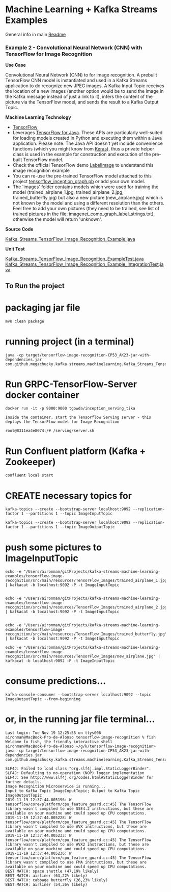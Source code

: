 # Machine Learning + Kafka Streams Examples

General info in main [Readme](../readme.md) 

### Example 2 - Convolutional Neural Network (CNN) with TensorFlow for Image Recognition
**Use Case**

Convolutional Neural Network (CNN) to for image recognition.
A prebuilt TensorFlow CNN model is instantiated and used in a Kafka Streams application to do recognize new JPEG images. A Kafka Input Topic receives the location of a new images (another option would be to send the image in the Kafka message instead of just a link to it), infers the content of the picture via the TensorFlow model, and sends the result to a Kafka Output Topic.

**Machine Learning Technology**
* [TensorFlow](https://www.tensorflow.org/)
* Leverages [TensorFlow for Java](https://www.tensorflow.org/install/install_java). These APIs are particularly well-suited for loading models created in Python and executing them within a Java application. Please note: The Java API doesn't yet include convenience functions (which you might know from [Keras](https://keras.io/)), thus a private helper class is used in the example for construction and execution of the pre-built TensorFlow model.
* Check the official TensorFlow demo [LabelImage](https://github.com/kaiwaehner/tensorflow/blob/r1.3/tensorflow/java/src/main/java/org/tensorflow/examples/LabelImage.java) to understand this image recognition example
* You can re-use the pre-trained TensorFlow model attached to this project [tensorflow_inception_graph.pb](http://arxiv.org/abs/1512.00567) or add your own model.
* The 'images' folder contains models which were used for training the model (trained_airplane_1.jpg, trained_airplane_2.jpg, trained_butterfly.jpg) but also a new picture (new_airplane.jpg) which is not known by the model and using a different resolution than the others. Feel free to add your own pictures (they need to be trained, see list of trained pictures in the file: imagenet_comp_graph_label_strings.txt), otherwise the model will return 'unknown'.

**Source Code**

[Kafka_Streams_TensorFlow_Image_Recognition_Example.java](src/main/java/com/github/megachucky/kafka/streams/machinelearning/Kafka_Streams_TensorFlow_Image_Recognition_Example.java)

**Unit Test**

[Kafka_Streams_TensorFlow_Image_Recognition_ExampleTest.java](src/test/java/com/github/megachucky/kafka/streams/machinelearning/Kafka_Streams_TensorFlow_Image_Recognition_ExampleTest.java)
[Kafka_Streams_TensorFlow_Image_Recognition_Example_IntegrationTest.java](src/test/java/com/github/megachucky/kafka/streams/machinelearning/test/Kafka_Streams_TensorFlow_Image_Recognition_Example_IntegrationTest.java)

## **To Run the project**

  # packaging jar file

	mvn clean package

# running project (in a terminal)

	java -cp target/tensorflow-image-recognition-CP53_AK23-jar-with-dependencies.jar com.github.megachucky.kafka.streams.machinelearning.Kafka_Streams_TensorFlow_Image_Recognition_Example

# Run GRPC-TensorFlow-Server docker container

	docker run -it -p 9000:9000 tgowda/inception_serving_tika

	Inside the container, start the Tensorflow Serving server - this deploys the TensorFlow model for Image Recognition

	root@8311ea4e8074:/# /serving/server.sh

# Run Confluent platform (Kafka + Zookeeper)

	confluent local start

# CREATE necessary topics for  

	kafka-topics --create --bootstrap-server localhost:9092 --replication-factor 1 --partitions 1 --topic ImageInputTopic

	kafka-topics --create --bootstrap-server localhost:9092 --replication-factor 1 --partitions 1 --topic ImageOutputTopic

# push some pictures to ImageInputTopic


	echo -e "/Users/aironman/gitProjects/kafka-streams-machine-learning-examples/tensorflow-image-recognition/src/main/resources/TensorFlow_Images/trained_airplane_1.jpg" | kafkacat -b localhost:9092 -P -t ImageInputTopic


	echo -e "/Users/aironman/gitProjects/kafka-streams-machine-learning-examples/tensorflow-image-recognition/src/main/resources/TensorFlow_Images/trained_airplane_2.jpg" | kafkacat -b localhost:9092 -P -t ImageInputTopic


	echo -e "/Users/aironman/gitProjects/kafka-streams-machine-learning-examples/tensorflow-image-recognition/src/main/resources/TensorFlow_Images/trained_butterfly.jpg" | kafkacat -b localhost:9092 -P -t ImageInputTopic

	echo -e "/Users/aironman/gitProjects/kafka-streams-machine-learning-examples/tensorflow-image-recognition/src/main/resources/TensorFlow_Images/new_airplane.jpg" | kafkacat -b localhost:9092 -P -t ImageInputTopic

# consume predictions...

    kafka-console-consumer --bootstrap-server localhost:9092 --topic ImageOutputTopic --from-beginning


# or, in the running jar file terminal...

	Last login: Tue Nov 19 12:25:55 on ttys006
	aironman@MacBook-Pro-de-Alonso tensorflow-image-recognition % fish
	Welcome to fish, the friendly interactive shell
	aironman@MacBook-Pro-de-Alonso ~/g/k/tensorflow-image-recognition> java -cp target/tensorflow-image-recognition-CP53_AK23-jar-with-dependencies.jar com.github.megachucky.kafka.streams.machinelearning.Kafka_Streams_TensorFlow_Image_Recognition_Example
	                                                                   
	SLF4J: Failed to load class "org.slf4j.impl.StaticLoggerBinder".
	SLF4J: Defaulting to no-operation (NOP) logger implementation
	SLF4J: See http://www.slf4j.org/codes.html#StaticLoggerBinder for further details.
	Image Recognition Microservice is running...
	Input to Kafka Topic ImageInputTopic; Output to Kafka Topic ImageOutputTopic
	2019-11-19 12:37:44.005196: W tensorflow/core/platform/cpu_feature_guard.cc:45] The TensorFlow library wasn't compiled to use SSE4.2 instructions, but these are available on your machine and could speed up CPU computations.
	2019-11-19 12:37:44.005228: W tensorflow/core/platform/cpu_feature_guard.cc:45] The TensorFlow library wasn't compiled to use AVX instructions, but these are available on your machine and could speed up CPU computations.
	2019-11-19 12:37:44.005233: W tensorflow/core/platform/cpu_feature_guard.cc:45] The TensorFlow library wasn't compiled to use AVX2 instructions, but these are available on your machine and could speed up CPU computations.
	2019-11-19 12:37:44.005236: W tensorflow/core/platform/cpu_feature_guard.cc:45] The TensorFlow library wasn't compiled to use FMA instructions, but these are available on your machine and could speed up CPU computations.
	BEST MATCH: space shuttle (47,19% likely)
	BEST MATCH: airliner (63,22% likely)
	BEST MATCH: cabbage butterfly (26,23% likely)
	BEST MATCH: airliner (54,36% likely)


